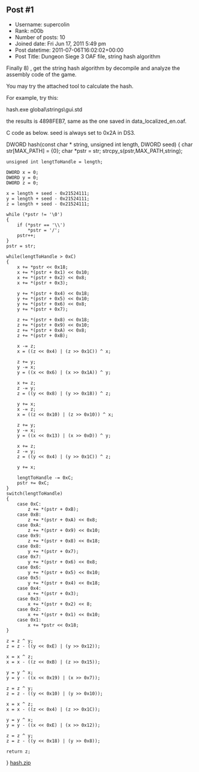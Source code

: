 ## Post #1
- Username: supercolin
- Rank: n00b
- Number of posts: 10
- Joined date: Fri Jun 17, 2011 5:49 pm
- Post datetime: 2011-07-06T16:02:02+00:00
- Post Title: Dungeon Siege 3 OAF file, string hash algorithm

Finally  8) , get the string hash algorithm by decompile and analyze the assembly code of the game.

You may try the attached tool to calculate the hash.

For example, try this:

hash.exe global\strings\gui.std

the results is 4898FEB7, same as the one saved in data_localized_en.oaf.

C code as below. seed is always set to 0x2A in DS3.

DWORD hash(const char * string, unsigned int length, DWORD seed)
{
    char str[MAX_PATH] = {0};
    char *pstr = str;
    strcpy_s(pstr,MAX_PATH,string);

    unsigned int lengtToHandle = length;

    DWORD x = 0;
    DWORD y = 0;
    DWORD z = 0;

    x = length + seed - 0x21524111;
    y = length + seed - 0x21524111;
    z = length + seed - 0x21524111;

    while (*pstr != '\0')
    {
        if (*pstr == '\\')
            *pstr = '/';
        pstr++;
    }
    pstr = str;

    while(lengtToHandle > 0xC)
    {
        x += *pstr << 0x18;
        x += *(pstr + 0x1) << 0x10;
        x += *(pstr + 0x2) << 0x8;
        x += *(pstr + 0x3);

        y += *(pstr + 0x4) << 0x18;
        y += *(pstr + 0x5) << 0x10;
        y += *(pstr + 0x6) << 0x8;
        y += *(pstr + 0x7);

        z += *(pstr + 0x8) << 0x18;
        z += *(pstr + 0x9) << 0x10;
        z += *(pstr + 0xA) << 0x8;
        z += *(pstr + 0xB);

        x -= z;
        x = ((z << 0x4) | (z >> 0x1C)) ^ x;

        z += y;
        y -= x;
        y = ((x << 0x6) | (x >> 0x1A)) ^ y;

        x += z;
        z -= y;
        z = ((y << 0x8) | (y >> 0x18)) ^ z;

        y += x;
        x -= z;
        x = ((z << 0x10) | (z >> 0x10)) ^ x;

        z += y;
        y -= x;
        y = ((x << 0x13) | (x >> 0xD)) ^ y;

        x += z;
        z -= y;
        z = ((y << 0x4) | (y >> 0x1C)) ^ z;

        y += x;

        lengtToHandle -= 0xC;
        pstr += 0xC;
    }
    switch(lengtToHandle)
    {
        case 0xC:
            z += *(pstr + 0xB);
        case 0xB:
            z += *(pstr + 0xA) << 0x8;
        case 0xA:
            z += *(pstr + 0x9) << 0x10;
        case 0x9:
            z += *(pstr + 0x8) << 0x18;
        case 0x8:
            y += *(pstr + 0x7);
        case 0x7:
            y += *(pstr + 0x6) << 0x8;
        case 0x6:
            y += *(pstr + 0x5) << 0x10;
        case 0x5:
            y += *(pstr + 0x4) << 0x18;
        case 0x4:
            x += *(pstr + 0x3);
        case 0x3:
            x += *(pstr + 0x2) << 8;
        case 0x2:
            x += *(pstr + 0x1) << 0x10;
        case 0x1:
            x += *pstr << 0x18;
    }

    z = z ^ y;
    z = z - ((y << 0xE) | (y >> 0x12));

    x = x ^ z;
    x = x - ((z << 0xB) | (z >> 0x15));

    y = y ^ x;
    y = y - ((x << 0x19) | (x >> 0x7));

    z = z ^ y;
    z = z - ((y << 0x10) | (y >> 0x10));

    x = x ^ z;
    x = x - ((z << 0x4) | (z >> 0x1C));

    y = y ^ x;
    y = y - ((x << 0xE) | (x >> 0x12));

    z = z ^ y;
    z = z - ((y << 0x18) | (y >> 0x8));

    return z;
}
[hash.zip](https://xentaxbackup.github.io/file/4441_hash.zip)
